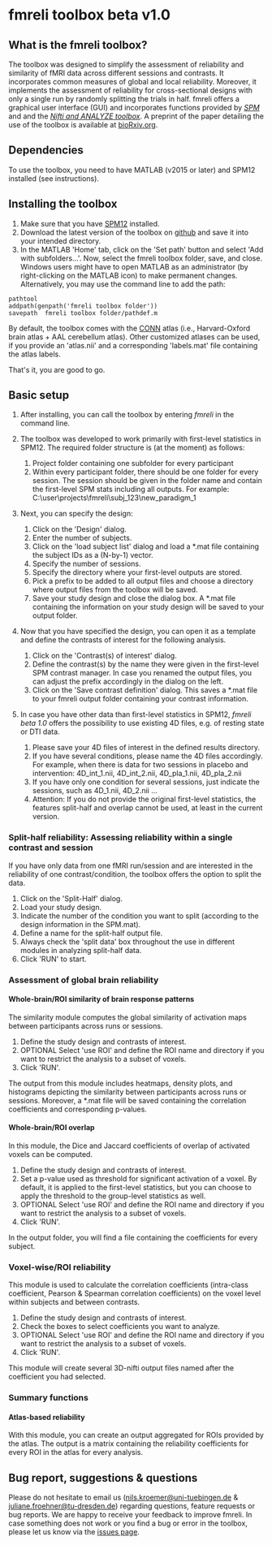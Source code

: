 # fmreli toolbox beta v1.0

## What is the fmreli toolbox?

The toolbox was designed to simplify the assessment of reliability and similarity of fMRI data across different sessions and contrasts. It incorporates common measures of global and local reliability. Moreover, it implements the assessment of reliability for cross-sectional designs with only a single run by randomly splitting the trials in half. fmreli offers a graphical user interface (GUI) and incorporates functions provided by [*SPM*](http://www.fil.ion.ucl.ac.uk/spm/software/spm12/) and and the [*Nifti and ANALYZE toolbox*](https://de.mathworks.com/matlabcentral/fileexchange/8797-tools-for-nifti-and-analyze-image). A preprint of the paper detailing the use of the toolbox is available at [bioRxiv.org](https://doi.org/10.1101/215053).

## Dependencies

To use the toolbox, you need to have MATLAB (v2015 or later) and SPM12 installed (see instructions). 

## Installing the toolbox

1. Make sure that you have [SPM12](http://www.fil.ion.ucl.ac.uk/spm/software/download/) installed.
1. Download the latest version of the toolbox on [github](https://github.com/nkroemer/reliability/) and save it into your intended directory.
1. In the MATLAB 'Home' tab, click on the 'Set path' button and select 'Add with subfolders…'. Now, select the fmreli toolbox folder, save, and close. Windows users might have to open MATLAB as an administrator (by right-clicking on the MATLAB icon) to make permanent changes.
Alternatively, you may use the command line to add the path:
```
pathtool
addpath(genpath('fmreli toolbox folder'))
savepath  fmreli toolbox folder/pathdef.m
```

By default, the toolbox comes with the [CONN](https://www.nitrc.org/projects/conn/) atlas (i.e., Harvard-Oxford brain atlas + AAL cerebellum atlas). Other customized atlases can be used, if you provide an 'atlas.nii' and a corresponding 'labels.mat' file containing the atlas labels.

That's it, you are good to go.

## Basic setup

1. After installing, you can call the toolbox by entering *fmreli* in the command line.

1. The toolbox was developed to work primarily with first-level statistics in SPM12.
The required folder structure is (at the moment) as follows:
    1. Project folder containing one subfolder for every participant
    1. Within every participant folder, there should be one folder for every session. The session should be given in the folder name and contain the first-level SPM stats including all outputs.
    For example: C:\user\projects\fmreli\subj_123\new_paradigm_1

1. Next, you can specify the design:
    1. Click on the 'Design' dialog.
    1. Enter the number of subjects.
    1. Click on the 'load subject list' dialog and load a \*.mat file containing the subject IDs as a (N-by-1) vector.
    1. Specify the number of sessions.
    1. Specify the directory where your first-level outputs are stored.
    1. Pick a prefix to be added to all output files and choose a directory where output files from the toolbox will be saved.
    1. Save your study design and close the dialog box. A \*.mat file containing the information on your study design will be saved to your output folder.

1. Now that you have specified the design, you can open it as a template and define the contrasts of interest for the following analysis.
    1. Click on the 'Contrast(s) of interest' dialog.
    1. Define the contrast(s) by the name they were given in the first-level SPM contrast manager. In case you renamed the output files, you can adjust the prefix accordingly in the dialog on the left.
    1. Click on the 'Save contrast definition' dialog. This saves a \*.mat file to your fmreli output folder containing your contrast information.
    
1. In case you have other data than first-level statistics in SPM12, *fmreli beta 1.0* offers the possibility to use existing 4D files, e.g. of resting state or DTI data. 
    1. Please save your 4D files of interest in the defined results directory. 
    1. If you have several conditions, please name the 4D files accordingly. For example, when there is data for two sessions in placebo and intervention: 4D_int_1.nii, 4D_int_2.nii, 4D_pla_1.nii, 4D_pla_2.nii
    1. If you have only one condition for several sessions, just indicate the sessions, such as 4D_1.nii, 4D_2.nii ... 
    1. Attention: If you do not provide the original first-level statistics, the features split-half and overlap cannot be used, at least in the current version. 

### Split-half reliability: Assessing reliability within a single contrast and session

If you have only data from one fMRI run/session and are interested in the reliability of one contrast/condition, the toolbox offers the option to split the data.

1. Click on the 'Split-Half' dialog.
1. Load your study design.
1. Indicate the number of the condition you want to split (according to the design information in the SPM.mat).
1. Define a name for the split-half output file.
1. Always check the 'split data' box throughout the use in different modules in analyzing split-half data.
1. Click 'RUN' to start.

### Assessment of global brain reliability

#### Whole-brain/ROI similarity of brain response patterns

The similarity module computes the global similarity of activation maps between participants across runs or sessions.

1. Define the study design and contrasts of interest.
1. OPTIONAL Select 'use ROI' and define the ROI name and directory if you want to restrict the analysis to a subset of voxels.
1. Click 'RUN'.

The output from this module includes heatmaps, density plots, and histograms depicting the similarity between participants across runs or sessions. Moreover, a \*.mat file will be saved containing the correlation coefficients and corresponding p-values.

#### Whole-brain/ROI overlap

In this module, the Dice and Jaccard coefficients of overlap of activated voxels can be computed. 

1. Define the study design and contrasts of interest.
1. Set a p-value used as threshold for significant activation of a voxel. By default, it is applied to the first-level statistics, but you can choose to apply the threshold to the group-level statistics as well.
1. OPTIONAL Select 'use ROI' and define the ROI name and directory if you want to restrict the analysis to a subset of voxels.
1. Click 'RUN'.

In the output folder, you will find a file containing the coefficients for every subject.

### Voxel-wise/ROI reliability

This module is used to calculate the correlation coefficients (intra-class coefficient, Pearson & Spearman correlation coefficients) on the voxel level within subjects and between contrasts.

1. Define the study design and contrasts of interest.
1. Check the boxes to select coefficients you want to analyze.
1. OPTIONAL Select 'use ROI' and define the ROI name and directory if you want to restrict the analysis to a subset of voxels.
1. Click 'RUN'.

This module will create several 3D-nifti output files named after the coefficient you had selected.

### Summary functions

#### Atlas-based reliability

With this module, you can create an output aggregated for ROIs provided by the atlas. The output is a matrix containing the reliability coefficients for every ROI in the atlas for every analysis.

## Bug report, suggestions & questions

Please do not hesitate to email us (<nils.kroemer@uni-tuebingen.de> & <juliane.froehner@tu-dresden.de>) regarding questions, feature requests or bug reports. We are happy to receive your feedback to improve fmreli. In case something does not work or you find a bug or error in the toolbox, please let us know via the [issues page](https://github.com/nkroemer/reliability/issues).
